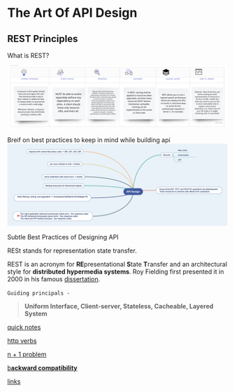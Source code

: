 # The Art Of API Design

## REST Principles

What is REST?

![alt text](https://github.com/JITES/TheArtOfAPIDesign/blob/master/Resources/REST.jpg)

Breif on best practices to keep in mind while building api
![alt text](https://github.com/JITES/TheArtOfAPIDesign/blob/master/Resources/API.jpg)


Subtle Best Practices of Designing API 

RESt stands for representation state transfer. 

REST is an acronym for **RE**presentational **S**tate **T**ransfer and an architectural style for **distributed hypermedia systems**. Roy Fielding first presented it in 2000 in his famous [dissertation](https://www.ics.uci.edu/~fielding/pubs/dissertation/rest_arch_style.htm).

`Guiding principals -`

> **Uniform Interface, Client-server, Stateless, Cacheable, Layered System**
> 

[quick notes](https://www.notion.so/quick-notes-edddda178bbe4e8a9edb4f59055ec92a)

[http verbs](https://www.notion.so/http-verbs-4cd80721916d492b9e3082f28777dfbb)

[n + 1 problem](https://www.notion.so/n-1-problem-ca6cc7ce3cfb4efa92497776db828d21)

[b**ackward compatibility** ](https://www.notion.so/backward-compatibility-528ee9e686814ba5ba2b766cd7670309)

[links](https://www.notion.so/links-1699b526baa1420c97f5f30363c9122a)
